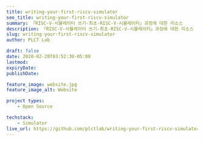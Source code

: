 ```yaml
---
title: writing-your-first-riscv-simulator
seo_title: writing-your-first-riscv-simulator
summary: 「RISC-V-시뮬레이터 쓰기-최초-RISC-V-시뮬레이터」과정에 대한 리소스
description: 「RISC-V-시뮬레이터 쓰기-최초-RISC-V-시뮬레이터」과정에 대한 리소스
slug: writing-your-first-riscv-simulator
author: PLCT Lab

draft: false
date: 2020-02-20T03:52:30-05:00
lastmod: 
expiryDate: 
publishDate: 

feature_image: website.jpg
feature_image_alt: Website

project types: 
    - Open Source

techstack:
    - Simulator
live_url: https://github.com/plctlab/writing-your-first-riscv-simulator
---
```


